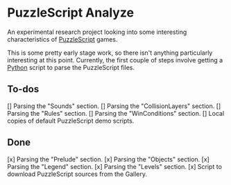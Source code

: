 PuzzleScript Analyze
====================

An experimental research project looking into some interesting characteristics of [PuzzleScript](http://www.puzzlescript.net) games.

This is some pretty early stage work, so there isn't anything particularly interesting at this point. Currently, the first couple of steps involve getting a [Python](http://www.python.org) script to parse the PuzzleScript files. 


To-dos
------

[] Parsing the "Sounds" section.
[] Parsing the "CollisionLayers" section.
[] Parsing the "Rules" section.
[] Parsing the "WinConditions" section.
[] Local copies of default PuzzleScript demo scripts.


Done
----

[x] Parsing the "Prelude" section.
[x] Parsing the "Objects" section.
[x] Parsing the "Legend" section.
[x] Parsing the "Levels" section.
[x] Script to download PuzzleScript sources from the Gallery.
